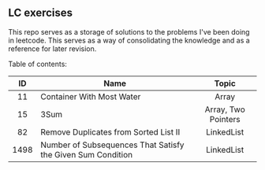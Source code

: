 ## LC exercises

This repo serves as a storage of solutions to the problems I've been doing in leetcode. This serves as a way of consolidating the knowledge and as a reference for later revision.

Table of contents:

| ID | Name  | Topic  |
|:-:|---|:-:|
| 11  |  Container With Most Water |  Array |
| 15 |  3Sum | Array, Two Pointers  |
| 82 |  Remove Duplicates from Sorted List II |  LinkedList |
| 1498 |  Number of Subsequences That Satisfy the Given Sum Condition |  LinkedList |
